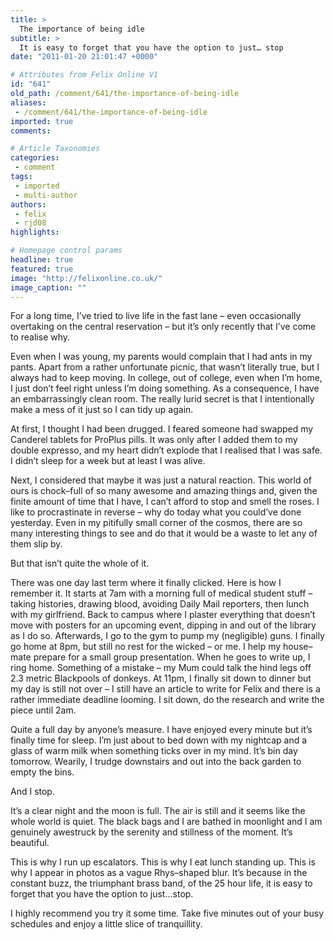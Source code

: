 ```yaml
---
title: >
  The importance of being idle
subtitle: >
  It is easy to forget that you have the option to just… stop
date: "2011-01-20 21:01:47 +0000"

# Attributes from Felix Online V1
id: "641"
old_path: /comment/641/the-importance-of-being-idle
aliases:
 - /comment/641/the-importance-of-being-idle
imported: true
comments:

# Article Taxonomies
categories:
 - comment
tags:
 - imported
 - multi-author
authors:
 - felix
 - rjd08
highlights:

# Homepage control params
headline: true
featured: true
image: "http://felixonline.co.uk/"
image_caption: ""
---
```


For a long time, I’ve tried to live life in the fast lane – even occasionally overtaking on the central reservation – but it’s only recently that I’ve come to realise why.

Even when I was young, my parents would complain that I had ants in my pants. Apart from a rather unfortunate picnic, that wasn’t literally true, but I always had to keep moving. In college, out of college, even when I’m home, I just don’t feel right unless I’m doing something. As a consequence, I have an embarrassingly clean room. The really lurid secret is that I intentionally make a mess of it just so I can tidy up again.

At first, I thought I had been drugged. I feared someone had swapped my Canderel tablets for ProPlus pills. It was only after I added them to my double expresso, and my heart didn’t explode that I realised that I was safe. I didn’t sleep for a week but at least I was alive.

Next, I considered that maybe it was just a natural reaction. This world of ours is chock–full of so many awesome and amazing things and, given the finite amount of time that I have, I can’t afford to stop and smell the roses. I like to procrastinate in reverse – why do today what you could’ve done yesterday. Even in my pitifully small corner of the cosmos, there are so many interesting things to see and do that it would be a waste to let any of them slip by.

But that isn’t quite the whole of it.

There was one day last term where it finally clicked. Here is how I remember it. It starts at 7am with a morning full of medical student stuff – taking histories, drawing blood, avoiding Daily Mail reporters, then lunch with my girlfriend. Back to campus where I plaster everything that doesn’t move with posters for an upcoming event, dipping in and out of the library as I do so. Afterwards, I go to the gym to pump my (negligible) guns. I finally go home at 8pm, but still no rest for the wicked – or me. I help my house–mate prepare for a small group presentation. When he goes to write up, I ring home. Something of a mistake – my Mum could talk the hind legs off 2.3 metric Blackpools of donkeys. At 11pm, I finally sit down to dinner but my day is still not over – I still have an article to write for Felix and there is a rather immediate deadline looming. I sit down, do the research and write the piece until 2am.

Quite a full day by anyone’s measure. I have enjoyed every minute but it’s finally time for sleep. I’m just about to bed down with my nightcap and a glass of warm milk when something ticks over in my mind. It’s bin day tomorrow. Wearily, I trudge downstairs and out into the back garden to empty the bins.

And I stop.

It’s a clear night and the moon is full. The air is still and it seems like the whole world is quiet. The black bags and I are bathed in moonlight and I am genuinely awestruck by the serenity and stillness of the moment. It’s beautiful.

This is why I run up escalators. This is why I eat lunch standing up. This is why I appear in photos as a vague Rhys–shaped blur. It’s because in the constant buzz, the triumphant brass band, of the 25 hour life, it is easy to forget that you have the option to just…stop.

I highly recommend you try it some time. Take five minutes out of your busy schedules and enjoy a little slice of tranquillity.
